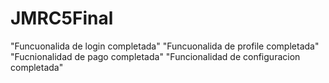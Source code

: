 # JMRC5Final

"Funcuonalida de login completada"
"Funcuonalida de profile completada"
"Fucnionalidad de pago completada"
"Funcionalidad de configuracion completada"